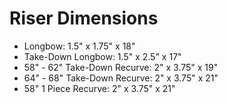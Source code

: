 # Riser Dimensions

* Longbow: 1.5" x 1.75" x 18"
* Take-Down Longbow: 1.5" x 2.5" x 17"
* 58" - 62" Take-Down Recurve: 2" x 3.75" x 19"
* 64" - 68" Take-Down Recurve: 2" x 3.75" x 21"
* 58" 1 Piece Recurve: 2" x 3.75" x 21"
